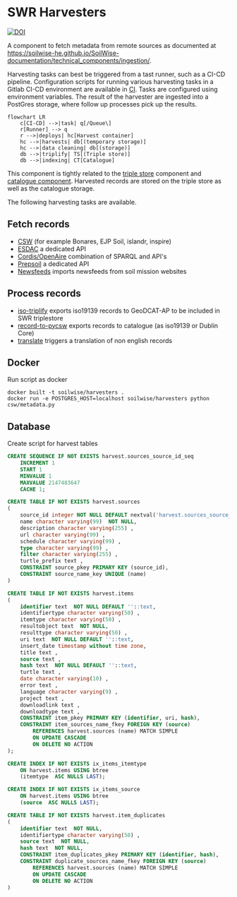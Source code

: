 # SWR Harvesters

[![DOI](https://zenodo.org/badge/DOI/10.5281/zenodo.14923563.svg)](https://doi.org/10.5281/zenodo.14923563)

A component to fetch metadata from remote sources as documented at <https://soilwise-he.github.io/SoilWise-documentation/technical_components/ingestion/>.

Harvesting tasks can best be triggered from a tast runner, such as a CI-CD pipeline. Configuration scripts for running various harvesting tasks in a Gitlab CI-CD environment are available in [CI](./CI/). Tasks are configured using environment variables. The result of the harvester are ingested into a PostGres storage, where follow up processes pick up the results.

``` mermaid
flowchart LR
    c[CI-CD] -->|task| q[/Queue\]
    r[Runner] --> q
    r -->|deploys| hc[Harvest container]
    hc -->|harvests| db[(temporary storage)]
    hc -->|data cleaning| db[(storage)]
    db -->|triplify| TS[(Triple store)]
    db -->|indexing| CT[Catalogue] 
```

This component is tightly related to the [triple store](https://github.com/soilwise-he/triplestore-virtuoso) component and [catalogue component](https://github.com/soilwise-he/pycsw). Harvested records are stored on the triple store as well as the catalogue storage. 

The following harvesting tasks are available.

## Fetch records 

- [CSW](./csw) (for example Bonares, EJP Soil, islandr, inspire)
- [ESDAC](./esdac) a dedicated API
- [Cordis/OpenAire](./cordis) combination of SPARQL and API's
- [Prepsoil](./prepsoil/) a dedicated API
- [Newsfeeds](./newsfeeds/) imports newsfeeds from soil mission websites

## Process records

- [iso-triplify](./iso-triplify/) exports iso19139 records to GeoDCAT-AP to be included in SWR triplestore
- [record-to-pycsw](./record-to-pycsw/) exports records to catalogue (as iso19139 or Dublin Core)
- [translate](./translate/) triggers a translation of non english records

## Docker

Run script as docker

```
docker built -t soilwise/harvesters .
docker run -e POSTGRES_HOST=localhost soilwise/harvesters python csw/metadata.py 
```

## Database

Create script for harvest tables

```sql
CREATE SEQUENCE IF NOT EXISTS harvest.sources_source_id_seq
    INCREMENT 1
    START 1
    MINVALUE 1
    MAXVALUE 2147483647
    CACHE 1;

CREATE TABLE IF NOT EXISTS harvest.sources
(
    source_id integer NOT NULL DEFAULT nextval('harvest.sources_source_id_seq'::regclass),
    name character varying(99)  NOT NULL,
    description character varying(255) ,
    url character varying(99) ,
    schedule character varying(99) ,
    type character varying(99) ,
    filter character varying(255) ,
    turtle_prefix text ,
    CONSTRAINT source_pkey PRIMARY KEY (source_id),
    CONSTRAINT source_name_key UNIQUE (name)
)

CREATE TABLE IF NOT EXISTS harvest.items
(
    identifier text  NOT NULL DEFAULT ''::text,
    identifiertype character varying(50) ,
    itemtype character varying(50) ,
    resultobject text  NOT NULL,
    resulttype character varying(50) ,
    uri text  NOT NULL DEFAULT ''::text,
    insert_date timestamp without time zone,
    title text ,
    source text ,
    hash text  NOT NULL DEFAULT ''::text,
    turtle text ,
    date character varying(10) ,
    error text ,
    language character varying(9) ,
    project text ,
    downloadlink text ,
    downloadtype text ,
    CONSTRAINT item_pkey PRIMARY KEY (identifier, uri, hash),
    CONSTRAINT item_sources_name_fkey FOREIGN KEY (source)
        REFERENCES harvest.sources (name) MATCH SIMPLE
        ON UPDATE CASCADE
        ON DELETE NO ACTION
);

CREATE INDEX IF NOT EXISTS ix_items_itemtype
    ON harvest.items USING btree
    (itemtype  ASC NULLS LAST);

CREATE INDEX IF NOT EXISTS ix_items_source
    ON harvest.items USING btree
    (source  ASC NULLS LAST);

CREATE TABLE IF NOT EXISTS harvest.item_duplicates
(
    identifier text  NOT NULL,
    identifiertype character varying(50) ,
    source text  NOT NULL,
    hash text  NOT NULL,
    CONSTRAINT item_duplicates_pkey PRIMARY KEY (identifier, hash),
    CONSTRAINT duplicate_sources_name_fkey FOREIGN KEY (source)
        REFERENCES harvest.sources (name) MATCH SIMPLE
        ON UPDATE CASCADE
        ON DELETE NO ACTION
)
```

